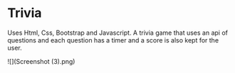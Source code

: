 # Trivia
Uses Html, Css, Bootstrap and Javascript. A trivia game that uses an api of questions and each question has a timer and a score is also kept for the user.

![](Screenshot (3).png)

